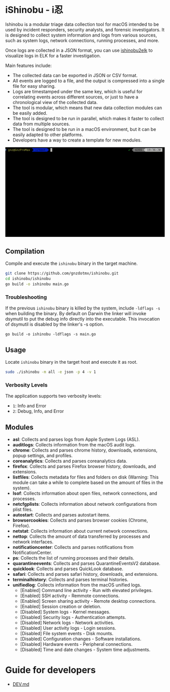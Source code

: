 # iShinobu - i忍
Ishinobu is a modular triage data collection tool for macOS intended to be used by incident responders, security analysts, and forensic investigators.
It is designed to collect system information and logs from various sources, such as system logs, network connections, running processes, and more.

Once logs are collected in a JSON format, you can use [ishinobu2elk](https://github.com/gnzdotmx/ishinobu2elk) to visualize logs in ELK for a faster investigation.

Main features include:
- The collected data can be exported in JSON or CSV format.
- All events are logged to a file, and the output is compressed into a single file for easy sharing.
- Logs are timestamped under the same key, which is useful for correlating events across different sources, or just to have a chronological view of the collected data.
- The tool is modular, which means that new data collection modules can be easily added.
- The tool is designed to be run in parallel, which makes it faster to collect data from multiple sources.
- The tool is designed to be run in a macOS environment, but it can be easily adapted to other platforms.
- Developers have a way to create a template for new modules.

![How to](./src/how-to-gif.gif)


## Compilation
Compile and execute the `ishinobu` binary in the target machine.
```bash
git clone https://github.com/gnzdotmx/ishinobu.git
cd ishinobu/ishinobu
go build -o ishinobu main.go
```

### Troubleshooting
If the previous `ishinobu` binary is killed by the system, include `-ldflags -s` when building the binary. 
By default on Darwin the linker will invoke dsymutil to put the debug info directly into the executable. This invocation of dsymutil is disabled by the linker's -s option.
```
go build -o ishinobu -ldflags -s main.go
```

## Usage
Locate `ishinobu` binary in the target host and execute it as root.
```bash
sudo ./ishinobu -m all -e json -p 4 -v 1
```
### Verbosity Levels

The application supports two verbosity levels:

- `1`: Info and Error
- `2`: Debug, Info, and Error

## Modules
- **asl**: Collects and parses logs from Apple System Logs (ASL).
- **auditlogs**: Collects information from the macOS audit logs.
- **chrome**: Collects and parses chrome history, downloads, extensions, popup settings, and profiles.
- **coreanalytics**: Collects and parses coreanalytics data.
- **firefox**: Collects and parses Firefox browser history, downloads, and extensions.
- **listfiles**: Collects metadata for files and folders on disk (Warning: This module can take a while to complete based on the amount of files in the system).
- **lsof**: Collects information about open files, network connections, and processes.
- **netcfgplists**: Collects information about network configurations from plist files.
- **autostart**: Collects and parses autostart items.
- **browsercookies**: Collects and parses browser cookies (Chrome, Firefox).
- **netstat**: Collects information about current network connections.
- **nettop**: Collects the amount of data transferred by processes and network interfaces.
- **notificationcenter**: Collects and parses notifications from NotificationCenter.
- **ps**: Collects the list of running processes and their details.
- **quarantineevents**: Collects and parses QuarantineEventsV2 database.
- **quicklook**: Collects and parses QuickLook database.
- **safari**: Collects and parses safari history, downloads, and extensions.
- **terminalhistory**: Collects and parses terminal histories.
- **unifiedlog**: Collects information from the macOS unified logs.
	- [Enabled] Command line activity - Run with elevated privileges.
	- [Enabled] SSH activity - Remmote connections.
	- [Enabled] Screen sharing activity - Remote desktop connections.
	- [Enabled] Session creation or deletion.
	- [Disabled] System logs - Kernel messages.
	- [Disabled] Security logs - Authentication attempts.
	- [Disabled] Network logs - Network activities.
	- [Disabled] User activity logs - Login sessions.
	- [Disabled] File system events - Disk mounts.
	- [Disabled] Configuration changes - Software installations.
	- [Disabled] Hardware events - Peripheral connections.
	- [Disabled] Time and date changes - System time adjustments.


# Guide for developers
- [DEV.md](./DEV.md)
